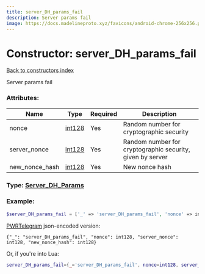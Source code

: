 ```yaml
---
title: server_DH_params_fail
description: Server params fail
image: https://docs.madelineproto.xyz/favicons/android-chrome-256x256.png
---
```

# Constructor: server\_DH\_params\_fail  
[Back to constructors index](index.md)



Server params fail

### Attributes:

| Name     |    Type       | Required | Description |
|----------|---------------|----------|-------------|
|nonce|[int128](../types/int128.md) | Yes|Random number for cryptographic security|
|server\_nonce|[int128](../types/int128.md) | Yes|Random number for cryptographic security, given by server|
|new\_nonce\_hash|[int128](../types/int128.md) | Yes|New nonce hash|



### Type: [Server\_DH\_Params](../types/Server_DH_Params.md)


### Example:

```php
$server_DH_params_fail = ['_' => 'server_DH_params_fail', 'nonce' => int128, 'server_nonce' => int128, 'new_nonce_hash' => int128];
```  

[PWRTelegram](https://pwrtelegram.xyz) json-encoded version:

```
{"_": "server_DH_params_fail", "nonce": int128, "server_nonce": int128, "new_nonce_hash": int128}
```


Or, if you're into Lua:

```lua
server_DH_params_fail={_='server_DH_params_fail', nonce=int128, server_nonce=int128, new_nonce_hash=int128}

```


